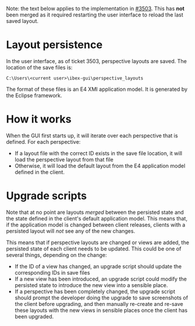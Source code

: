 

Note: the text below applies to the implementation in [#3503](https://github.com/ISISComputingGroup/IBEX/issues/3503). This has **not** been merged as it required restarting the user interface to reload the last saved layout.


# Layout persistence

In the user interface, as of ticket 3503, perspective layouts are saved. The location of the save files is:

```
C:\Users\<current user>\ibex-gui\perspective_layouts
```

The format of these files is an E4 XMI application model. It is generated by the Eclipse framework.

# How it works

When the GUI first starts up, it will iterate over each perspective that is defined. For each perspective:
- If a layout file with the correct ID exists in the save file location, it will load the perspective layout from that file
- Otherwise, it will load the default layout from the E4 application model defined in the client.

# Upgrade scripts

Note that at no point are layouts *merged* between the persisted state and the state defined in the client's default application model. This means that, if the application model is changed between client releases, clients with a persisted layout will *not* see any of the new changes.

This means that if perspective layouts are changed or views are added, the persisted state of each client needs to be updated. This could be one of several things, depending on the change:
- If the ID of a view has changed, an upgrade script should update the corresponding IDs in save files
- If a new view has been introduced, an upgrade script could modify the persisted state to introduce the new view into a sensible place.
- If a perspective has been completely changed, the upgrade script should prompt the developer doing the upgrade to save screenshots of the client before upgrading, and then manually re-create and re-save these layouts with the new views in sensible places once the client has been upgraded. 